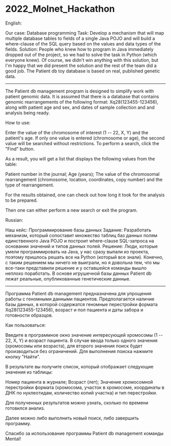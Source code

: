 # 2022_Molnet_Hackathon

English:

Our case: Database programming
Task: Develop a mechanism that will map multiple database tables to fields of a single Java POJO and
will build a where-clause of the SQL query based on the values and data types of the fields.
Solution: People who knew how to program in Java immediately dropped out of the project, so we had to solve the task in Python (which everyone knew). Of course, 
we didn't win anything with this solution, but I'm happy that we did present the solution and the rest of the team did a good job. The Patient db toy database 
is based on real, published genetic data.

*****

The Patient db management program is designed to simplify work with patient genomic data.
It is assumed that there is a database that contains genomic rearrangements of the following format: Xq28(123455-123456), along with patient age and sex, 
and dates of sample collection and and analysis being ready.

How to use:

Enter the value of the chromosome of interest (1 -- 22, X, Y) and the patient's age. If only one value is entered (chromosome or age), the second value will be searched without restrictions. To perform a search, click the "Find" button.

As a result, you will get a list that displays the following values from the table:

Patient number in the journal;
Age (years);
The value of the chromosomal rearrangement (chromosome, location, coordinates, copy number) and the type of rearrangement.

For the results obtained, one can check out how long it took for the analysis to be prepared.

Then one can either perform a new search or exit the program.

Russian:

Наш кейс: Программирование базы данных
Задание: Разработать механизм, который сопоставит множество таблиц баз данных полям единственного Java POJO и 
построит where-clause SQL-запроса на основании значений и типов данных полей.
Решение: Люди, которые умели программировать на Java, у нас сразу выпали из проекта, поэтому пришлось решать все на Python (который все знали). Конечно, с таким решением мы ничего не выиграли, но я довольна тем, что мы все-таки представили решение и у оставшейся команды вышло неплохо поработать. В основе игрушечной базы данных Patient db лежат реальные, опубликованные генетические данные.

*****

Программа Patient db management предназначена для упрощения работы с геномными данными пациентов. 
Предполагается наличие базы данных, в которой содержатся геномные перестройки формата Xq28(123455-123456), возраст и пол пациента и даты забора и готовности образцов.

Как пользоваться:

Введите в программное окно значение интересующей хромосомы (1 -- 22, X, Y) и возраст пациента. В случае ввода только одного значения (хромосомы или возраста), для второго значения поиск будет производиться без ограничений. Для выполнения поиска нажмите кнопку "Найти".

В результате вы получите список, который отображает следующие значения из таблицы:

Номер пациента в журнале;
Возраст (лет);
Значение хромосомной перестройки формата (хромосома, участок в хромосоме, координаты в ДНК по нуклеотидам, количество копий участка) и тип перестройки.

Для полученных результатов можно узнать, сколько по времени готовился анализ.

Далее можно либо выполнить новый поиск, либо завершить программу.

Спасибо за использование программы Patient db management команды Mental!
